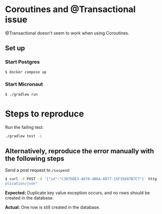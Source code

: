 # Coroutines and @Transactional issue

@Transactional doesn't seem to work when using Coroutines.

## Set up

### Start Postgres

```bash
$ docker compose up
```

### Start Micronaut

```bash
$ ./gradlew run
```

# Steps to reproduce

Run the failing test:
```bash
./gradlew test -i
```

## Alternatively, reproduce the error manually with the following steps

Send a post request to `/suspend`:

```bash
$ curl -X POST -d '{"id":"C3076DE3-4678-4B6A-A977-15F35607B7C7"}' http://localhost:8080/suspend -s -S -v -H "Content-Type: ap
plication/json"
```

**Expected:** Duplicate key value exception occurs, and no rows should be created in the database.

**Actual:** One row is still created in the database.
